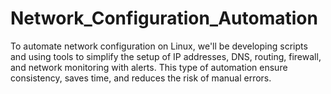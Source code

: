 # Network_Configuration_Automation
To automate network configuration on Linux, we'll be developing scripts and using tools to simplify the setup of IP addresses, DNS, routing, firewall, and network monitoring with alerts. This type of automation ensure consistency, saves time, and reduces the risk of manual errors. 
